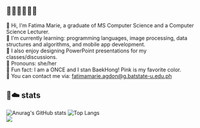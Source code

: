 ## 🩷🌸🌷🧸🎀🫧

<!--
**marieemoiselle/marieemoiselle** is a ✨ _special_ ✨ repository because its `README.md` (this file) appears on your GitHub profile.

Here are some ideas to get you started:

- 🔭 I’m currently working on ...
- 🌱 I’m currently learning ...
- 👯 I’m looking to collaborate on ...
- 🤔 I’m looking for help with ...
- 💬 Ask me about ...
- 📫 How to reach me: ...
- 😄 Pronouns: ...
- ⚡ Fun fact: ...
-->

🩷 Hi, I'm Fatima Marie, a graduate of MS Computer Science and a Computer Science Lecturer.<br/>
🌱 I'm currently learning: programming languages, image processing, data structures and algorithms, and mobile app development.<br/>
🌼 I also enjoy designing PowerPoint presentations for my classes/discussions.<br/>
🥰 Pronouns: she/her<br/>
🎀 Fun fact: I am a ONCE and I stan BaekHong! Pink is my favorite color.<br/>
💌 You can contact me via: fatimamarie.agdon@g.batstate-u.edu.ph

## 🏹☁️ stats

![Anurag's GitHub stats](https://github-readme-stats.vercel.app/api?username=marieemoiselle&show_icons=true&theme=omni) ![Top Langs](https://github-readme-stats.vercel.app/api/top-langs/?username=marieemoiselle&layout=compact&theme=omni) <br/>
[![](https://visitcount.itsvg.in/api?id=marieemoiselle&label=Profile%20Views&color=10&icon=4&pretty=false)](https://visitcount.itsvg.in)
